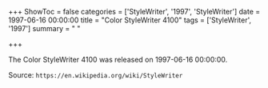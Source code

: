 +++
ShowToc = false
categories = ['StyleWriter', '1997', 'StyleWriter']
date = 1997-06-16 00:00:00
title = "Color StyleWriter 4100"
tags = ['StyleWriter', '1997']
summary = " "

+++

The Color StyleWriter 4100 was released on 1997-06-16 00:00:00.

Source: `https://en.wikipedia.org/wiki/StyleWriter`


